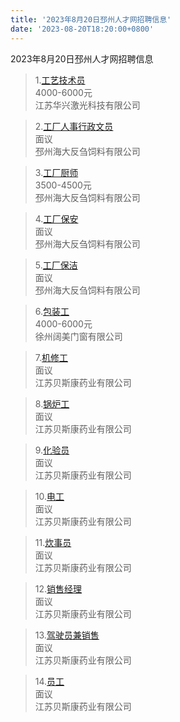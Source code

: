 ```yaml
---
title: '2023年8月20日邳州人才网招聘信息'
date: '2023-08-20T18:20:00+0800'
---
```

2023年8月20日邳州人才网招聘信息
<!--more-->
>1.[工艺技术员](https://www.pzhr.com/job/16834.html)<br>
>4000-6000元<br>
>江苏华兴激光科技有限公司

>2.[工厂人事行政文员](https://www.pzhr.com/job/17710.html)<br>
>面议<br>
>邳州海大反刍饲料有限公司

>3.[工厂厨师](https://www.pzhr.com/job/17706.html)<br>
>3500-4500元<br>
>邳州海大反刍饲料有限公司

>4.[工厂保安](https://www.pzhr.com/job/17707.html)<br>
>面议<br>
>邳州海大反刍饲料有限公司

>5.[工厂保洁](https://www.pzhr.com/job/17708.html)<br>
>面议<br>
>邳州海大反刍饲料有限公司

>6.[包装工](https://www.pzhr.com/job/17709.html)<br>
>4000-6000元<br>
>徐州阔美门窗有限公司

>7.[机修工](https://www.pzhr.com/job/17452.html)<br>
>面议<br>
>江苏贝斯康药业有限公司

>8.[锅炉工](https://www.pzhr.com/job/16378.html)<br>
>面议<br>
>江苏贝斯康药业有限公司

>9.[化验员](https://www.pzhr.com/job/16376.html)<br>
>面议<br>
>江苏贝斯康药业有限公司

>10.[电工](https://www.pzhr.com/job/15409.html)<br>
>面议<br>
>江苏贝斯康药业有限公司

>11.[炊事员](https://www.pzhr.com/job/17578.html)<br>
>面议<br>
>江苏贝斯康药业有限公司

>12.[销售经理](https://www.pzhr.com/job/16160.html)<br>
>面议<br>
>江苏贝斯康药业有限公司

>13.[驾驶员兼销售](https://www.pzhr.com/job/16159.html)<br>
>面议<br>
>江苏贝斯康药业有限公司

>14.[员工](https://www.pzhr.com/job/14705.html)<br>
>面议<br>
>江苏贝斯康药业有限公司

